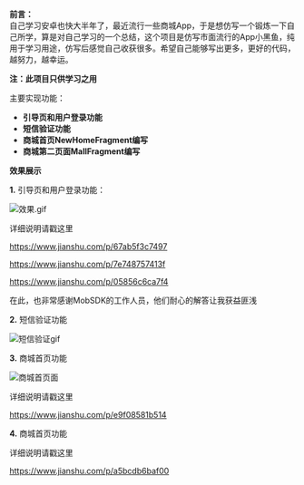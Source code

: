 **前言：**  
自己学习安卓也快大半年了，最近流行一些商城App，于是想仿写一个锻炼一下自己所学，算是对自己学习的一个总结，这个项目是仿写市面流行的App小黑鱼，纯用于学习用途，仿写后感觉自己收获很多。希望自己能够写出更多，更好的代码，越努力，越幸运。

**注：此项目只供学习之用**

主要实现功能：

* **引导页和用户登录功能**
* **短信验证功能**
* **商城首页NewHomeFragment编写**
* **商城第二页面MallFragment编写**

**效果展示**

**1.** 引导页和用户登录功能：

![效果.gif](https://user-images.githubusercontent.com/35454973/46644161-b7512b00-cbb1-11e8-8f1e-c7ad450b06cd.gif)

详细说明请戳这里

https://www.jianshu.com/p/67ab5f3c7497

https://www.jianshu.com/p/7e748757413f
              
https://www.jianshu.com/p/05856c6ca7f4

在此，也非常感谢MobSDK的工作人员，他们耐心的解答让我获益匪浅

**2.** 短信验证功能

![短信验证gif](https://user-images.githubusercontent.com/35454973/46644262-24fd5700-cbb2-11e8-93f9-11ba2352e26b.gif)

**3.** 商城首页功能

![商城首页面](https://user-images.githubusercontent.com/35454973/46670413-b7c6e180-cc04-11e8-9d8c-a57ce57a3027.gif)

详细说明请戳这里

https://www.jianshu.com/p/e9f08581b514

**4.** 商城首页功能

详细说明请戳这里

https://www.jianshu.com/p/a5bcdb6baf00

